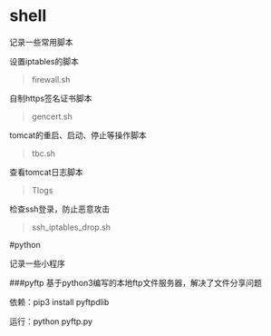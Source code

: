 # shell

记录一些常用脚本

设置iptables的脚本
>firewall.sh

自制https签名证书脚本
>gencert.sh

tomcat的重启、启动、停止等操作脚本
>tbc.sh

查看tomcat日志脚本
>Tlogs

检查ssh登录，防止恶意攻击
>ssh_iptables_drop.sh

#python

记录一些小程序

###pyftp
基于python3编写的本地ftp文件服务器，解决了文件分享问题

依赖：pip3 install pyftpdlib

运行：python pyftp.py
